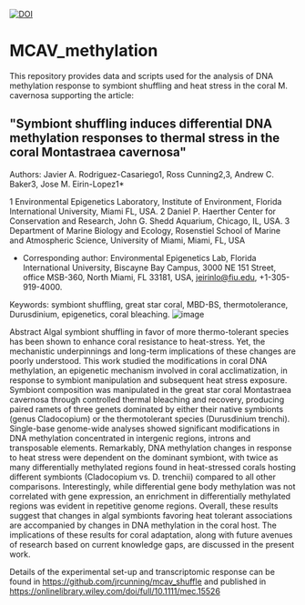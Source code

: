 [![DOI](https://zenodo.org/badge/DOI/10.5281/zenodo.5348322.svg)](https://doi.org/10.5281/zenodo.5348322)

# MCAV_methylation
This repository provides data and scripts used for the analysis of DNA methylation response to symbiont shuffling and heat stress in the coral M. cavernosa
supporting the article: 
## "Symbiont shuffling induces differential DNA methylation responses to thermal stress in the coral Montastraea cavernosa"

Authors: Javier A. Rodriguez-Casariego1, Ross Cunning2,3, Andrew C. Baker3, Jose M. Eirin-Lopez1* 

1 Environmental Epigenetics Laboratory, Institute of Environment, Florida International University, Miami FL, USA. 
2 Daniel P. Haerther Center for Conservation and Research, John G. Shedd Aquarium, Chicago, IL, USA.
3 Department of Marine Biology and Ecology, Rosenstiel School of Marine and Atmospheric Science, University of Miami, Miami, FL, USA

* Corresponding author: Environmental Epigenetics Lab, Florida International University, Biscayne Bay Campus, 3000 NE 151 Street, office MSB-360, North Miami, FL 33181, USA, jeirinlo@fiu.edu, +1-305-919-4000.
 
Keywords: symbiont shuffling, great star coral, MBD-BS, thermotolerance, Durusdinium, epigenetics, coral bleaching. 
![image](https://user-images.githubusercontent.com/30119953/231816666-9d3fc6e3-0637-4e7a-8055-450c2cfeac2d.png)

Abstract
Algal symbiont shuffling in favor of more thermo-tolerant species has been shown to enhance coral resistance to heat-stress. Yet, the mechanistic underpinnings and long-term implications of these changes are poorly understood. This work studied the modifications in coral DNA methylation, an epigenetic mechanism involved in coral acclimatization, in response to symbiont manipulation and subsequent heat stress exposure. Symbiont composition was manipulated in the great star coral Montastraea cavernosa through controlled thermal bleaching and recovery, producing paired ramets of three genets dominated by either their native symbionts (genus Cladocopium) or the thermotolerant species (Durusdinium trenchi). Single-base genome-wide analyses showed significant modifications in DNA methylation concentrated in intergenic regions, introns and transposable elements. Remarkably, DNA methylation changes in response to heat stress were dependent on the dominant symbiont, with twice as many differentially methylated regions found in heat-stressed corals hosting different symbionts (Cladocopium vs. D. trenchii) compared to all other comparisons. Interestingly, while differential gene body methylation was not correlated with gene expression, an enrichment in differentially methylated regions was evident in repetitive genome regions. Overall, these results suggest that changes in algal symbionts favoring heat tolerant associations are accompanied by changes in DNA methylation in the coral host. The implications of these results for coral adaptation, along with future avenues of research based on current knowledge gaps, are discussed in the present work. 








Details of the experimental set-up and transcriptomic response can be found in <https://github.com/jrcunning/mcav_shuffle> and published in <https://onlinelibrary.wiley.com/doi/full/10.1111/mec.15526>
